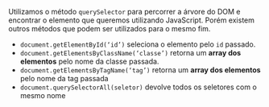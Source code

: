 Utilizamos o método `querySelector` para percorrer a árvore do DOM e encontrar o elemento que queremos utilizando JavaScript. Porém existem outros métodos que podem ser utilizados para o mesmo fim.

* `document.getElementById(‘id’)` seleciona o elemento pelo `id` passado.
* `document.getElementsByClassName(‘classe’)` retorna um **array dos elementos** pelo nome da classe passada.
* `document.getElementsByTagName(‘tag’)` retorna um **array dos elementos** pelo nome da tag passada
* `document.querySelectorAll(seletor)` devolve todos os seletores com o mesmo nome